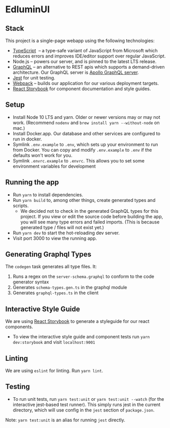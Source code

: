 # EdluminUI

## Stack

This project is a single-page webapp using the following technologies:

- [TypeScript](https://www.typescriptlang.org)  – a type-safe variant of JavaScript from Microsoft which reduces errors and improves IDE/editor support over regular JavaScript.
- Node.js – powers our server, and is pinned to the latest LTS release.
- [GraphQL](http://graphql.org) – an alternative to REST apis which supports a demand-driven architecture. Our GraphQL server is [Apollo GraphQL server](http://dev.apollodata.com/tools/graphql-server/).
- [Jest](http://facebook.github.io/jest/#use) for unit testing.
- [Webpack](https://webpack.github.io) – builds our application for our various deployment targets.
- [React Storybook](https://storybook.js.org/) for component documentation and style guides.

## Setup

- Install Node 10 LTS and yarn. Older or newer versions may or may not work. (Recommend `nodenv` and `brew install yarn --without-node` on mac.)
- Install Docker.app. Our database and other services are configured to run in docker.
- Symlink `.env.example` to `.env`, which sets up your environment to run from Docker. You can copy and modify `.env.example` to `.env` if the defaults won't work for you.
- Symlink `.envrc.example` to `.envrc`. This allows you to set some environment variables for development

## Running the app

- Run `yarn` to install dependencies.
- Run `yarn build` to, among other things, create generated types and scripts.
  - We decided not to check in the generated GraphQL types for this project. If you view or edit the source code before building the app, you will see many type errors and failed imports. (This is because generated type / files will not exist yet.)
- Run `yarn dev` to start the hot-reloading dev server.
- Visit port 3000 to view the running app.

## Generating Graphql Types

The `codegen` task generates all type files. It:

1.  Runs a regex on the `server-schema.graphql` to conform to the code generator syntax
2.  Generates `schema-types.gen.ts` in the graphql module
3.  Generates `graphql-types.ts` in the client

## Interactive Style Guide

We are using [React Storybook](https://storybook.js.org/) to generate a styleguide for our react components.

- To view the interactive style guide and component tests run `yarn dev:storybook` and visit `localhost:9001`

## Linting

We are using `eslint` for linting. Run `yarn lint`.

## Testing

- To run unit tests, run `yarn test:unit` or `yarn test:unit --watch` (for the interactive jest-based test runner). This simply runs jest in the current directory, which will use config in the `jest` section of `package.json`.

Note: `yarn test:unit` is an alias for running `jest` directly.
